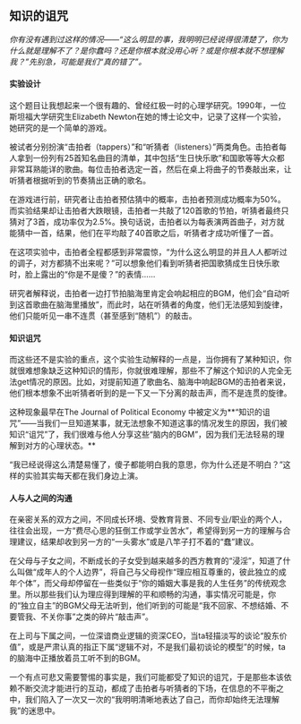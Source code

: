 ## 知识的诅咒

*你有没有遇到过这样的情况——“这么明显的事，我明明已经说得很清楚了，你为什么就是理解不了？是你蠢吗？还是你根本就没用心听？或是你根本就不想理解我？”先别急，可能是我们“真的错了”。*

#### 实验设计

这个题目让我想起来一个很有趣的、曾经红极一时的心理学研究。1990年，一位斯坦福大学研究生Elizabeth Newton在她的博士论文中，记录了这样一个实验，她研究的是一个简单的游戏。

被试者分别扮演“击拍者（tappers）”和“听猜者（listeners）”两类角色。击拍者每人拿到一份列有25首知名曲目的清单，其中包括“生日快乐歌”和国歌等等大众都非常耳熟能详的歌曲。每位击拍者选定一首，然后在桌上将曲子的节奏敲出来，让听猜者根据听到的节奏猜出正确的歌名。

在游戏进行前，研究者让击拍者预估猜中的概率，击拍者预测成功概率为50%。而实验结果却让击拍者大跌眼镜，击拍者一共敲了120首歌的节拍，听猜者最终只猜对了3首，成功率仅为2.5%。换句话说，击拍者以为每表演两首曲子，对方就能猜中一首，结果，他们在平均敲了40首歌之后，听猜者才成功听懂了一首。

在这项实验中，击拍者全程都感到非常震惊，“为什么这么明显的并且人人都听过的调子，对方都猜不出来呢？”可以想象他们看到听猜者把国歌猜成生日快乐歌时，脸上露出的“你是不是傻？”的表情……

研究者解释说，击拍者一边打节拍脑海里肯定会响起相应的BGM，他们会“自动听到这首歌曲在脑海里播放”，而此时，站在听猜者的角度，他们无法感知到旋律，他们只能听见一串不连贯（甚至感到“随机”）的敲击。

#### 知识诅咒

而这些还不是实验的重点，这个实验生动解释的一点是，当你拥有了某种知识，你就很难想象缺乏这种知识的情形，你就很难理解，那些不了解这个知识的人完全无法get情况的原因。比如，对提前知道了歌曲名、脑海中响起BGM的击拍者来说，他们根本想象不出听猜者听到的是一下又一下分离的敲击声，而不是连贯的旋律。

这种现象最早在The Journal of Political Economy 中被定义为**“知识的诅咒”——当我们一旦知道某事，就无法想象不知道这事的情况发生的原因，我们被知识“诅咒”了，我们很难与他人分享这些“脑内的BGM”，因为我们无法轻易的理解到对方的心理状态。** 

“我已经说得这么清楚易懂了，傻子都能明白我的意思，你为什么还是不明白？”这样的实验其实每天都在我们身边上演。

#### 人与人之间的沟通

在亲密关系的双方之间，不同成长环境、受教育背景、不同专业/职业的两个人，往往会出现，一方“费尽心思的狂倒工作或学业苦水”，希望得到另一方的理解与合理建议，结果却收到另一方的“一头雾水”或是八竿子打不着的“蠢”建议。

在父母与子女之间，不断成长的子女受到越来越多的西方教育的“浸淫”，知道了什么叫做“成年人的个人边界”，将自己与父母视作“理应相互尊重的，彼此独立的成年个体”，而父母却停留在一些类似于“你的婚姻大事是我的人生任务”的传统观念里。所以那些我们认为理应得到理解的平和顺畅的沟通，事实情况可能是，你的“独立自主”的BGM父母无法听到，他们听到的可能是“我不回家、不想结婚、不要管我、不关你事”之类的碎片“敲击声”。

在上司与下属之间，一位深谙商业逻辑的资深CEO，当ta轻描淡写的谈论“股东价值”，或是严肃认真的指正下属“逻辑不对，不是我们最初谈论的模型”的时候，ta的脑海中正播放着员工听不到的BGM。

一个有点可悲又需要警惕的事实是，我们可能都受了知识的诅咒，于是那些本该依赖不断交流才能进行的互动，都成了击拍者与听猜者的下场，在信息的不平衡之中，我们陷入了一次又一次的“我明明清晰地表达了自己，而你却始终无法理解我”的迷思中。